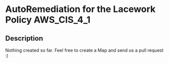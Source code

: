 # AutoRemediation for the Lacework Policy AWS_CIS_4_1

## Description
Nothing created so far. Feel free to create a Map and send us a pull request :)
